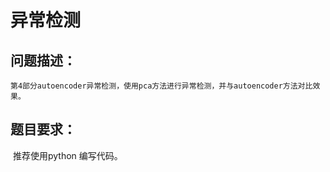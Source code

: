# 异常检测

## 问题描述：

    第4部分autoencoder异常检测，使用pca方法进行异常检测，并与autoencoder方法对比效果。




## 题目要求： 

​		推荐使用python 编写代码。